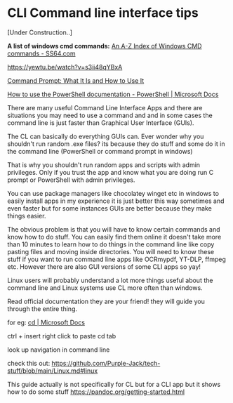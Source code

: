 # CLI Command line interface tips

[Under Construction..]

**A list of windows cmd commands:** [An A-Z Index of Windows CMD commands - SS64.com](https://ss64.com/nt/ "https://ss64.com/nt/")

https://yewtu.be/watch?v=s3ii48qYBxA

[Command Prompt: What It Is and How to Use It](https://www.lifewire.com/command-prompt-2625840)

[How to use the PowerShell documentation - PowerShell | Microsoft Docs](https://docs.microsoft.com/en-us/powershell/scripting/how-to-use-docs?view=powershell-7.2)

There are many useful Command Line Interface Apps and there are situations you may need to use a command and and in some cases the command line is just faster than Graphical User Interface (GUIs).

The CL can basically do everything GUIs can. Ever wonder why you shouldn't run random .exe files? its because they do stuff and some do it in the command line (PowerShell or command prompt in windows)

That is why you shouldn't run random apps and scripts with admin privileges. Only if you trust the app and know what you are doing run C prompt or PowerShell with admin privileges.

You can use package managers like chocolatey winget etc in windows to easily install apps in my experience it is just better this way sometimes and even faster but for some instances GUIs are better because they make things easier.   

The obvious problem is that you will have to know certain commands and know how to do stuff. You can easily find them online it doesn't take more than 10 minutes to learn how to do things in the command line like copy pasting files and moving inside directories. You will need to know these stuff if you want to run command line apps like OCRmypdf, YT-DLP, ffmpeg etc. However there are also GUI versions of some CLI apps so yay!

Linux users will probably understand a lot more things useful about the command line and Linux systems use CL more often than windows.

Read official documentation they are your friend! they will guide you through the entire thing. 

for eg: [cd | Microsoft Docs](https://docs.microsoft.com/en-us/windows-server/administration/windows-commands/cd) 

ctrl + insert 
right click to paste 
cd tab

look up navigation in command line


check this out: https://github.com/Purple-Jack/tech-stuff/blob/main/Linux.md#linux

This guide actually is not specifically for CL but for a CLI app but it shows how to do some stuff
https://pandoc.org/getting-started.html 
